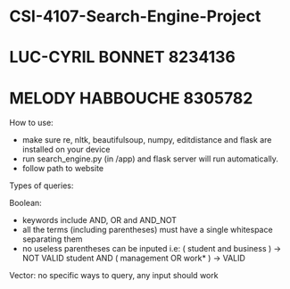 # CSI-4107-Search-Engine-Project
# LUC-CYRIL BONNET 8234136
# MELODY HABBOUCHE 8305782

How to use:
-  make sure re, nltk, beautifulsoup, numpy, editdistance and flask are installed on your device
- run search_engine.py (in /app) and flask server will run automatically.
- follow path to website

Types of queries:

Boolean:
- keywords include AND, OR and AND_NOT
- all the terms (including parentheses) must have a single whitespace separating them
- no useless parentheses can be inputed
  i.e: ( student and business ) -> NOT VALID
       student AND ( management OR work* ) -> VALID

Vector:
no specific ways to query, any input should work


  
